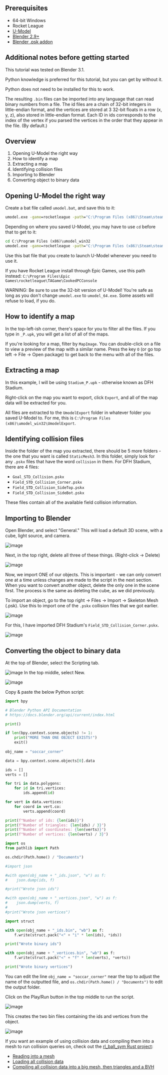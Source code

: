 ## Prerequisites

- 64-bit Windows
- Rocket League
- [U-Model](https://www.gildor.org/en/projects/umodel#files)
- [Blender 2.9+](https://www.blender.org/)
- [Blender .psk addon](https://github.com/Befzz/blender3d_import_psk_psa)

## Additional notes before getting started

This tutorial was tested on Blender 3.1.

Python knowledge is preferred for this tutorial, but you can get by without it.

Python does not need to be installed for this to work.

The resulting `.bin` files can be imported into any language that can read binary numbers from a file. The id files are a chain of 32-bit integers in little-endian format, and the vertices are stored at 3 32-bit floats in a row (x, y, z), also stored in little-endian format. Each ID in ids corresponds to the index of the vertex if you parsed the vertices in the order that they appear in the file. (By default.)

## Overview

1. Opening U-Model the right way
2. How to identify a map
3. Extracting a map
4. Identifying collision files
5. Importing to Blender
6. Converting object to binary data

## Opening U-Model the right way

Create a bat file called `umodel.bat`, and save this to it:

```bat
umodel.exe -game=rocketleague -path="C:\Program Files (x86)\Steam\steamapps\common\rocketleague\TAGame\CookedPCConsole"
```

Depending on where you saved U-Model, you may have to use `cd` before that to get to it:

```bat
cd C:\Program Files (x86)\umodel_win32
umodel.exe -game=rocketleague -path="C:\Program Files (x86)\Steam\steamapps\common\rocketleague\TAGame\CookedPCConsole"
```

Use this bat file that you create to launch U-Model whenever you need to use it.

If you have Rocket League install through Epic Games, use this path instead: `C:\Program Files\Epic Games\rocketleague\TAGame\CookedPCConsole`

WARNING: Be sure to use the 32-bit version of U-Model! You're safe as long as you don't change `umodel.exe` to `umodel_64.exe`. Some assets will refuse to load, if you do.

## How to identify a map

In the top-left-ish corner, there's space for you to filter all the files. If you type in `_P.upk`, you will get a list of all of the maps.

If you're looking for a map, filter by `MapImage`. You can double-click on a file to view a preview of the map with a similar name. Press the key `O` (or go top left -> File -> Open package) to get back to the menu with all of the files.

## Extracting a map

In this example, I will be using `Stadium_P.upk` - otherwise known as DFH Stadium.

Right-click on the map you want to export, click `Export`, and all of the map data will be extracted for you.

All files are extracted to the `UmodelExport` folder in whatever folder you saved U-Model to. For me, this is `C:\Program Files (x86)\umodel_win32\UmodelExport`.

## Identifying collision files

Inside the folder of the map you extracted, there should be 5 more folders - the one that you want is called `StaticMesh3`. In this folder, simply look for any `.pskx` files that have the word `collision` in them. For DFH Stadium, there are 4 files:

- `Goal_STD_Collision.pskx`
- `Field_STD_Collision_Corner.pskx`
- `Field_STD_Collision_SideTop.pskx`
- `Field_STD_Collision_SideBot.pskx`

These files contain all of the available field collision information.

## Importing to Blender

Open Blender, and select "General." This will load a default 3D scene, with a cube, light source, and camera.

![image](/img/extracting-map-meshes/1.png)

Next, in the top right, delete all three of these things. (Right-click -> Delete)

![image](/img/extracting-map-meshes/2.png)

Now, we import ONE of our objects. This is important - we can only convert one at a time unless changes are made to the script in the next section. When you want to convert another object, delete the only one in the scene first. The process is the same as deleting the cube, as we did previously.

To import an object, go to the top right -> Files -> Import -> Skeleton Mesh (.psk). Use this to import one of the `.pskx` collision files that we got earlier.

![image](/img/extracting-map-meshes/3.png)

For this, I have imported DFH Stadium's `Field_STD_Collision_Corner.pskx`.

![image](/img/extracting-map-meshes/4.png)

## Converting the object to binary data

At the top of Blender, select the Scripting tab.

![image](/img/extracting-map-meshes/5.png)
In the top middle, select New.

![image](/img/extracting-map-meshes/6.png)

Copy & paste the below Python script:

```python
import bpy

# Blender Python API Documentation
# https://docs.blender.org/api/current/index.html

print()

if len(bpy.context.scene.objects) != 1:
    print("MORE THAN ONE OBJECT EXISTS!")
    exit()
    
obj_name = "soccar_corner"

data = bpy.context.scene.objects[0].data

ids = []
verts = []

for tri in data.polygons:
    for id in tri.vertices:
        ids.append(id)

for vert in data.vertices:
    for coord in vert.co:
        verts.append(coord)

print(f"Number of ids: {len(ids)}")
print(f"Number of triangles: {len(ids) / 3}")
print(f"Number of coordinates: {len(verts)}")
print(f"Number of vertices: {len(verts) / 3}")

import os
from pathlib import Path

os.chdir(Path.home() / "Documents")

#import json

#with open(obj_name + "_ids.json", "w") as f:
#    json.dump(ids, f)

#print("Wrote json ids")

#with open(obj_name + "_vertices.json", "w") as f:
#    json.dump(verts, f)
#    
#print("Wrote json vertices")

import struct

with open(obj_name + "_ids.bin", "wb") as f:
    f.write(struct.pack("<" + "i" * len(ids), *ids))

print("Wrote binary ids")

with open(obj_name + "_vertices.bin", "wb") as f:
    f.write(struct.pack("<" + "f" * len(verts), *verts))

print("Wrote binary vertices")
```

You can edit the line `obj_name = "soccar_corner"` near the top to adjust the name of the outputted file, and `os.chdir(Path.home() / "Documents")` to edit the output folder.

Click on the Play/Run button in the top middle to run the script.

![image](/img/extracting-map-meshes/7.png)

This creates the two bin files containing the ids and vertices from the object.

![image](/img/extracting-map-meshes/8.png)

If you want an example of using collision data and compiling them into a mesh to run collision queries on, check out the [rl_ball_sym Rust project](https://github.com/VirxEC/rl_ball_sym):

- [Reading into a mesh](https://github.com/VirxEC/rl_ball_sym/blob/master/src/uncompressed.rs#L13-L25)
- [Loading all collision data](https://github.com/VirxEC/rl_ball_sym/blob/master/src/simulation/mesh.rs#L17-L44)
- [Compiling all collision data into a big mesh, then triangles and a BVH](https://github.com/VirxEC/rl_ball_sym/blob/master/src/simulation/field.rs#L20-L56)
